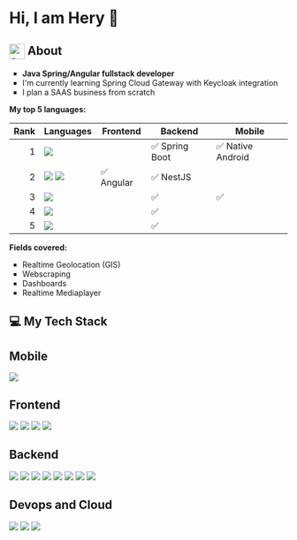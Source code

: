 # Hi, I am Hery 👋
## <img width="28" alt="about-icon" src="https://github.com/vocaltech/vocaltech/assets/97410039/bd87b49b-f782-4197-91f1-9e356dc15bbe" align="top"> About
<ul type="square">
<li><b>Java Spring/Angular fullstack developer</b></li>
<li>I'm currently learning Spring Cloud Gateway with Keycloak integration</li>
<li>I plan a SAAS business from scratch</li>
</ul>

**My top 5 languages:**

| Rank | Languages                 | Frontend                   | Backend                   | Mobile                    |
|-----:|---------------------------| ---------------------------|---------------------------|---------------------------|
|     1| [![](https://img.shields.io/badge/java-blue?style=for-the-badge)]()                  |  | :white_check_mark: Spring Boot | :white_check_mark: Native Android |
|     2| [![](https://img.shields.io/badge/JS-F7DF1E?style=for-the-badge)]() [![](https://img.shields.io/badge/TS-3178C6?style=for-the-badge)]() | :white_check_mark: Angular | :white_check_mark: NestJS |   |
|     3| [![](https://img.shields.io/badge/kotlin-7F52FF?style=for-the-badge)]()               |  | :white_check_mark: | :white_check_mark:  |
|     4| [![](https://img.shields.io/badge/Python-3776AB?style=for-the-badge)]()     |  | :white_check_mark: |  |
|     5| [![](https://img.shields.io/badge/PHP-777BB4?style=for-the-badge)]()    |  | :white_check_mark: |  |

**Fields covered:**
<ul type="square">
<li>Realtime Geolocation (GIS)</li>
<li>Webscraping</li>
<li>Dashboards</li>
<li>Realtime Mediaplayer</li>
</ul>

## 💻 My Tech Stack
<h2>Mobile</h2>

[![](https://img.shields.io/badge/Android%20Studio-3DDC84?style=for-the-badge&logo=Android&logoColor=black)]()

<h2>Frontend</h2>

[![](https://img.shields.io/badge/angular-red?style=for-the-badge&logo=Angular&logoColor=black)]()
[![](https://img.shields.io/badge/html5-E34F26?style=for-the-badge)]()
[![](https://img.shields.io/badge/js-F7DF1E?style=for-the-badge)]()
[![](https://img.shields.io/badge/css3-1572B6?style=for-the-badge)]()

<h2>Backend</h2>

[![](https://img.shields.io/badge/spring-6DB33F?style=for-the-badge&logo=Spring&logoColor=black)]()
[![](https://img.shields.io/badge/nodejs-339933?style=for-the-badge&logo=Node.js&logoColor=black)]()
[![](https://img.shields.io/badge/NestJS-black?style=for-the-badge&logo=NestJS&logoColor=red)]()
[![](https://img.shields.io/badge/MariaDB-003545?style=for-the-badge)]()
[![](https://img.shields.io/badge/PostgreSQL-4169E1?style=for-the-badge&logo=PostgreSQL&logoColor=white)]()
[![](https://img.shields.io/badge/MongoDb-47A248?style=for-the-badge&logo=MongoDB&logoColor=black)]()
[![](https://img.shields.io/badge/RabbitMQ-FF6600?style=for-the-badge&logo=RabbitMQ&logoColor=black)]()
[![](https://img.shields.io/badge/Redis-DC382D?style=for-the-badge&logo=Redis&logoColor=black)]()

<h2>Devops and Cloud</h2>

[![](https://img.shields.io/badge/github-black?style=for-the-badge&logo=github)]()
[![](https://img.shields.io/badge/docker-blue?style=for-the-badge&logo=docker)]()
[![](https://img.shields.io/badge/debian-red?style=for-the-badge&logo=debian)]()

<!--
## 🌐 Stay in touch
**vocaltech/vocaltech** is a ✨ _special_ ✨ repository because its `README.md` (this file) appears on your GitHub profile.

Here are some ideas to get you started:

- 🔭 I’m currently working on ...
- 🌱 I’m currently learning ...
- 👯 I’m looking to collaborate on ...
- 🤔 I’m looking for help with ...
- 💬 Ask me about ...
- 📫 How to reach me: ...
- 😄 Pronouns: ...
- ⚡ Fun fact: ...
-->
